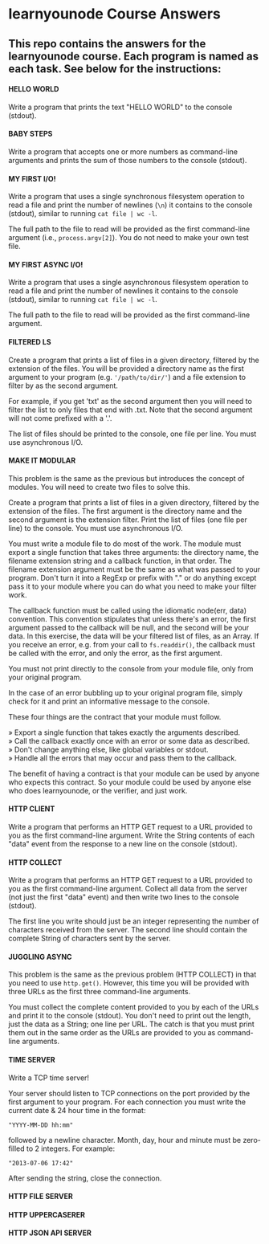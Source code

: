 # learnyounode Course Answers

## This repo contains the answers for the learnyounode course. Each program is named as each task. See below for the instructions:

#### HELLO WORLD

Write a program that prints the text "HELLO WORLD" to the console (stdout).

#### BABY STEPS

Write a program that accepts one or more numbers as command-line arguments and prints the sum of those numbers to the console (stdout).

#### MY FIRST I/O!

Write a program that uses a single synchronous filesystem operation to read a file and print the number of newlines (`\n`) it contains to the console (stdout), similar to running `cat file | wc -l`.

The full path to the file to read will be provided as the first command-line argument (i.e., `process.argv[2]`). You do not need to make your own test file. 

#### MY FIRST ASYNC I/O!

Write a program that uses a single asynchronous filesystem operation to read a file and print the number of newlines it contains to the console (stdout), similar to running `cat file | wc -l`.

The full path to the file to read will be provided as the first command-line argument.

#### FILTERED LS

Create a program that prints a list of files in a given directory, filtered by the extension of the files. You will be provided a directory name as the first argument to your program (e.g. `'/path/to/dir/'`) and a file extension to filter by as the second argument. 

For example, if you get 'txt' as the second argument then you will need to filter the list to only files that end with .txt. Note that the second argument will not come prefixed with a '.'.

The list of files should be printed to the console, one file per line. You must use asynchronous I/O.

#### MAKE IT MODULAR

This problem is the same as the previous but introduces the concept of modules. You will need to create two files to solve this.

Create a program that prints a list of files in a given directory, filtered by the extension of the files. The first argument is the directory name and the second argument is the extension filter. Print the list of files (one file per line) to the console. You must use asynchronous I/O.  

You must write a module file to do most of the work. The module must export a single function that takes three arguments: the directory name, the filename extension string and a callback function, in that order. The filename extension argument must be the same as what was passed to your program. Don't turn it into a RegExp or prefix with "." or do anything except pass it to your module where you can do what you need to make your filter work.  

The callback function must be called using the idiomatic node(err, data) convention. This convention stipulates that unless there's an error, the first argument passed to the callback will be null, and the second will be your data. In this exercise, the data will be your filtered list of files, as an Array. If you receive an error, e.g. from your call to `fs.readdir()`, the callback must be called with the error, and only the error, as the first argument.  

You must not print directly to the console from your module file, only from your original program.

In the case of an error bubbling up to your original program file, simply check for it and print an informative message to the console.

These four things are the contract that your module must follow.  

» Export a single function that takes exactly the arguments described.      
» Call the callback exactly once with an error or some data as described.     
» Don't change anything else, like global variables or stdout.              
» Handle all the errors that may occur and pass them to the callback.       

The benefit of having a contract is that your module can be used by anyone who expects this contract. So your module could be used by anyone else who does learnyounode, or the verifier, and just work.

#### HTTP CLIENT

Write a program that performs an HTTP GET request to a URL provided to you as the first command-line argument. Write the String contents of each "data" event from the response to a new line on the console (stdout).

#### HTTP COLLECT

Write a program that performs an HTTP GET request to a URL provided to you as the first command-line argument. Collect all data from the server (not just the first "data" event) and then write two lines to the console (stdout).  

The first line you write should just be an integer representing the number of characters received from the server. The second line should contain the complete String of characters sent by the server.

#### JUGGLING ASYNC

This problem is the same as the previous problem (HTTP COLLECT) in that you need to use `http.get()`. However, this time you will be provided with three URLs as the first three command-line arguments.

You must collect the complete content provided to you by each of the URLs and print it to the console (stdout). You don't need to print out the length, just the data as a String; one line per URL. The catch is that you must print them out in the same order as the URLs are provided to you as command-line arguments.

#### TIME SERVER

Write a TCP time server!  
   
Your server should listen to TCP connections on the port provided by the first argument to your program. For each connection you must write the current date & 24 hour time in the format:
	
	"YYYY-MM-DD hh:mm"  

followed by a newline character. Month, day, hour and minute must be zero-filled to 2 integers. For example:

	"2013-07-06 17:42"  

After sending the string, close the connection.

#### HTTP FILE SERVER

#### HTTP UPPERCASERER

#### HTTP JSON API SERVER